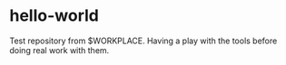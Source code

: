 # hello-world
Test repository from $WORKPLACE.
Having a play with the tools before doing real work with them.

